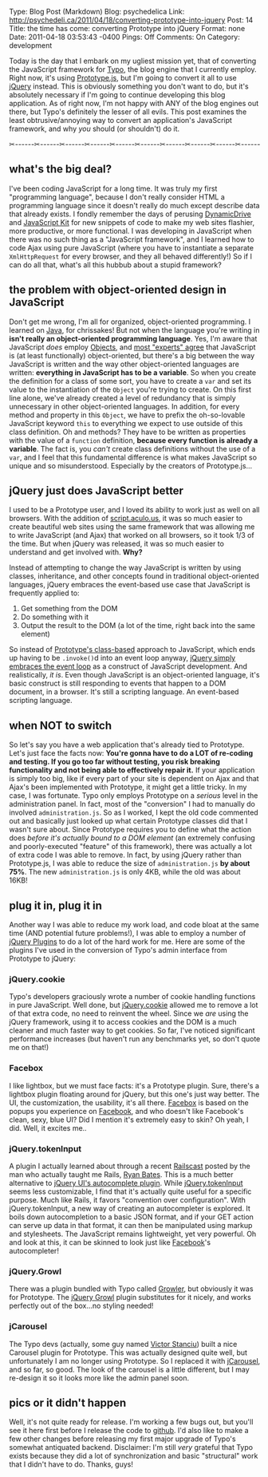 Type: Blog Post (Markdown)
Blog: psychedelica
Link: http://psychedeli.ca/2011/04/18/converting-prototype-into-jquery
Post: 14
Title: the time has come: converting Prototype into jQuery
Format: none
Date: 2011-04-18 03:53:43 -0400
Pings: Off
Comments: On
Category: development

Today is the day that I embark on my ugliest mission yet, that of converting the JavaScript framework for [Typo](http://typosphere.org/), the blog engine that I currently employ. Right now, it's using [Prototype.js](http://prototypejs.org/), but I'm going to convert it all to use [jQuery](http://jquery.com) instead. This is obviously something you don't want to do, but it's absolutely necessary if I'm going to continue developing this blog application. As of right now, I'm not happy with ANY of the blog engines out there, but Typo's definitely the lesser of all evils. This post examines the least obtrusive/annoying way to convert an application's JavaScript framework, and why *you* should (or shouldn't) do it.

✂------✂------✂------✂------✂------✂------✂------✂------✂------✂------

## what's the big deal?
I've been coding JavaScript for a long time. It was truly my first "programming language", because I don't really consider HTML a programming language since it doesn't really do much except describe data that already exists. I fondly remember the days of perusing [DynamicDrive](http://dynamicdrive.com) and [JavaScript Kit](http://javascriptkit.com) for new snippets of code to make my web sites flashier, more productive, or more functional. I was developing in JavaScript when there was no such thing as a "JavaScript framework", and I learned how to code Ajax using pure JavaScript (where you have to instantiate a separate `XmlHttpRequest` for every browser, and they all behaved differently!) So if I can do all that, what's all this hubbub about a stupid framework?

## the problem with object-oriented design in JavaScript
Don't get me wrong, I'm all for organized, object-oriented programming. I learned on [Java](http://java.sun.com), for chrissakes! But not when the language you're writing in **isn't really an object-oriented programming language**. Yes, I'm aware that JavaScript *does* employ [Objects](https://developer.mozilla.org/en/JavaScript/Reference/Global_Objects/Object), and [most "experts" agree](http://en.wikipedia.org/wiki/JavaScript) that JavaScript is (at least functionally) object-oriented, but there's a big between the way JavaScript is written and the way other object-oriented languages are written: **everything in JavaScript has to be a variable**. So when you create the definition for a class of some sort, you have to create a `var` and set its value to the instantiation of the `Object` you're trying to create. On this first line alone, we've already created a level of redundancy that is simply unnecessary in other object-oriented languages. In addition, for every method and property in this `Object`, we have to prefix the oh-so-lovable JavaScript keyword `this` to everything we expect to use outside of this class definition. Oh and methods? They have to be written as properties with the value of a `function` definition, **because every function is already a variable**. The fact is, you *can't* create class definitions without the use of a `var`, and I feel that this fundamental difference is what makes JavaScript so unique and so misunderstood. Especially by the creators of Prototype.js... 

## jQuery just does JavaScript better
I used to be a Prototype user, and I loved its ability to work just as well on all browsers. With the addition of [script.aculo.us](http://script.aculo.us), it was so much easier to create beautiful web sites using the same framework that was allowing me to write JavaScript (and Ajax) that worked on all browsers, so it took 1/3 of the time. But when jQuery was released, it was so much easier to understand and get involved with. **Why?**

Instead of attempting to change the way JavaScript is written by using classes, inheritance, and other concepts found in traditional object-oriented languages, jQuery embraces the event-based use case that JavaScript is frequently applied to: 

1.	Get something from the DOM
2.	Do something with it
3.	Output the result to the DOM (a lot of the time, right back into the same element)

So instead of [Prototype's class-based](http://alternateidea.com/blog/articles/2006/08/23/jquery-mis-leading-the-pack) approach to JavaScript, which ends up having to be `.invoke()`d into an event loop anyway, [jQuery simply embraces the event loop](http://blog.jquery.com/2006/08/20/why-jquerys-philosophy-is-better/) as a construct of JavaScript development. And realistically, *it is*. Even though JavaScript is an object-oriented language, it's basic construct is still responding to events that happen to a DOM document, in a browser. It's still a scripting language. An event-based scripting language.

## when NOT to switch
So let's say you have a web application that's already tied to Prototype. Let's just face the facts now: **You're gonna have to do a LOT of re-coding and testing. If you go too far without testing, you risk breaking functionality and not being able to effectively repair it.** If your application is simply too big, like if every part of your site is dependent on Ajax and that Ajax's been implemented with Prototype, it might get a little tricky. In my case, I was fortunate. Typo only employs Prototype on a *serious* level in the administration panel. In fact, most of the "conversion" I had to manually do involved `administration.js`. So as I worked, I kept the old code commented out and basically just looked up what certain Prototype classes did that I wasn't sure about. Since Prototype requires you to define what the action does *before it's actually bound to a DOM element* (an extremely confusing and poorly-executed "feature" of this framework), there was actually a lot of extra code I was able to remove. In fact, by using jQuery rather than Prototype.js, I was able to reduce the size of `administration.js` **by about 75%**. The new `administration.js` is only 4KB, while the old was about 16KB!

## plug it in, plug it in
Another way I was able to reduce my work load, and code bloat at the same time (AND potential future problems!), I was able to employ a number of [jQuery Plugins](http://plugins.jquery.com) to do a lot of the hard work for me. Here are some of the plugins I've used in the conversion of Typo's admin interface from Prototype to jQuery:

### jQuery.cookie
Typo's developers graciously wrote a number of cookie handling functions in pure JavaScript. Well done, but [jQuery.cookie](https://github.com/carhartl/jquery-cookie) allowed me to remove a lot of that extra code, no need to reinvent the wheel. Since we *are* using the jQuery framework, using it to access cookies and the DOM is a much cleaner and much faster way to get cookies. So far, I've noticed significant performance increases (but haven't run any benchmarks yet, so don't quote me on that!)

### Facebox
I like lightbox, but we must face facts: it's a Prototype plugin. Sure, there's a lightbox plugin floating around for jQuery, but this one's just way better. The UI, the customization, the usability, it's all there. [Facebox](http://defunkt.io/facebox/) is based on the popups you experience on [Facebook](http://facebook.com), and who doesn't like Facebook's clean, sexy, blue UI? Did I mention it's extremely easy to skin? Oh yeah, I did. Well, it excites me..

### jQuery.tokenInput
A plugin I actually learned about through a recent [Railscast](http://railscasts.com/episodes/258-token-fields) posted by the man who actually taught me Rails, [Ryan Bates](http://github.com/ryanb). This is a much better alternative to [jQuery UI's autocomplete plugin](http://jqueryui.com/demos/autocomplete). While [jQuery.tokenInput](http://loopj.com/jquery-tokeninput/) seems less customizable, I find that it's actually quite useful for a specific purpose. Much like Rails, it favors "convention over configuration". With jQuery.tokenInput, a new way of creating an autocompleter is explored. It boils down autocompletion to a basic JSON format, and if your GET action can serve up data in that format, it can then be manipulated using markup and stylesheets. The JavaScript remains lightweight, yet very powerful. Oh and look at this, it can be skinned to look just like [Facebook](http://facebook.com)'s autocompleter!

### jQuery.Growl
There was a plugin bundled with Typo called [Growler](http://examples.kevinandre.com/growler1.0.0/index.html), but obviously it was for Prototype. The [jQuery Growl](http://projects.zoulcreations.com/jquery/growl/) plugin substitutes for it nicely, and works perfectly out of the box...no styling needed!

### jCarousel
The Typo devs (actually, some guy named [Victor Stanciu](http://www.victorstanciu.ro)) built a nice Carousel plugin for Prototype. This was actually designed quite well, but unfortunately I am no longer using Prototype. So I replaced it with [jCarousel](http://sorgalla.com/jcarousel/), and so far, so good. The look of the carousel is a little different, but I may re-design it so it looks more like the admin panel soon.

## pics or it didn't happen
Well, it's not quite ready for release. I'm working a few bugs out, but you'll see it here first before I release the code to [github](http://github.com/tubbo/psycho). I'd also like to make a few other changes before releasing my first major upgrade of Typo's somewhat antiquated backend. Disclaimer: I'm still *very* grateful that Typo exists because they did a lot of synchronization and basic "structural" work that I didn't have to do. Thanks, guys!
